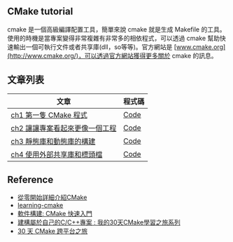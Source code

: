 ## CMake tutorial
cmake 是一個高級編譯配置工具，簡單來說 cmake 就是生成 Makefile 的工具。使用的時機是當專案變得非常複雜有非常多的相依程式，可以透過 cmake 幫助快速輸出一個可執行文件或者共享庫(dll，so等等)。官方網站是 [www.cmake.org](http://www.cmake.org/)，可以透過官方網站獲得更多關於 cmake 的訊息。

## 文章列表
| 文章 | 程式碼 |
|------|--------|
|  [ch1 第一隻 CMake 程式](./ch1-first-cmake.md)    |  [Code](./ch1)      |
|  [ch2 讓讓專案看起來更像一個工程](./ch2-make-prokect-pro.md)    |  [Code](./ch2)      |
|  [ch3 靜態庫和動態庫的構建](./ch3-make-library.md)    |  [Code](./ch3)      |
|  [ch4 使用外部共享庫和標頭檔](./ch4-include-share-lib.md)    |  [Code](./ch4)      |

## Reference
- [從零開始詳細介紹CMake](https://www.bilibili.com/video/BV1vR4y1u77h/?p=4&spm_id_from=pageDriver&vd_source=5a6b197f885be2e93405a9e839601280)
- [learning-cmake](https://github.com/Akagi201/learning-cmake)
- [軟件構建: CMake 快速入門](https://www.bilibili.com/video/BV1rR4y1E7n9/?spm_id_from=autoNext&vd_source=5a6b197f885be2e93405a9e839601280)
- [建構屬於自己的C/C++專案 : 我的30天CMake學習之旅系列](https://ithelp.ithome.com.tw/users/20162026/ironman/6715)
- [30 天 CMake 跨平台之旅](https://ithelp.ithome.com.tw/users/20161950/ironman/6278)
